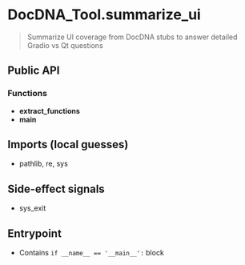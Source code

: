 # DocDNA_Tool.summarize_ui

> Summarize UI coverage from DocDNA stubs to answer detailed Gradio vs Qt questions

## Public API


### Functions
- **extract_functions**
- **main**

## Imports (local guesses)
- pathlib, re, sys

## Side-effect signals
- sys_exit

## Entrypoint
- Contains `if __name__ == '__main__':` block